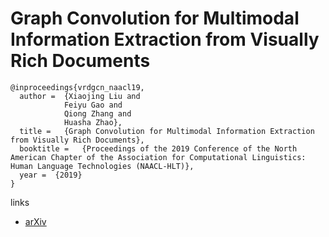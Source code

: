 # Graph Convolution for Multimodal Information Extraction from Visually Rich Documents

```
@inproceedings{vrdgcn_naacl19,
  author =  {Xiaojing Liu and
            Feiyu Gao and
            Qiong Zhang and
            Huasha Zhao},
  title =   {Graph Convolution for Multimodal Information Extraction from Visually Rich Documents},
  booktitle =   {Proceedings of the 2019 Conference of the North American Chapter of the Association for Computational Linguistics: Human Language Technologies (NAACL-HLT)},
  year =  {2019}
}
```

links
- [arXiv](https://arxiv.org/abs/1903.11279)
